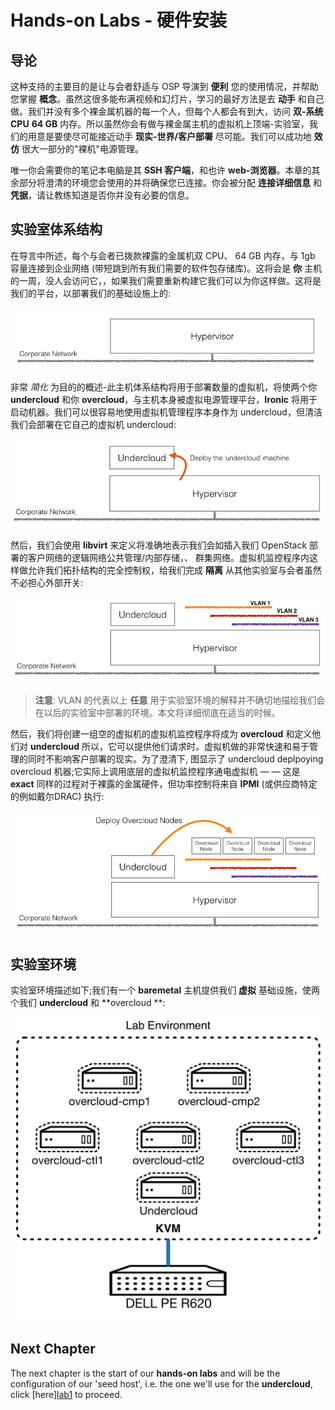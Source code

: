 # Hands-on Labs - 硬件安装

## 导论

这种支持的主要目的是让与会者舒适与 OSP 导演到 **便利** 您的使用情况，并帮助您掌握 **概念**。虽然这很多能布满视频和幻灯片，学习的最好方法是去 **动手** 和自己做。我们并没有多个裸金属机器的每一个人，但每个人都会有到大，访问 **双-系统CPU** **64 GB** 内存。所以虽然你会有做与裸金属主机的虚拟机上顶端-实验室，我们的用意是要使尽可能接近动手 **现实-世界/客户部署** 尽可能。我们可以成功地 **效仿** 很大一部分的"裸机"电源管理。

唯一你会需要你的笔记本电脑是其 **SSH 客户端**，和也许 **web-浏览器**。本章的其余部分将澄清的环境您会使用的并将确保您已连接。你会被分配 **连接详细信息** 和 **凭据**，请让教练知道是否你并没有必要的信息。

## 实验室体系结构

在导言中所述，每个与会者已拨款裸露的金属机双 CPU、 64 GB 内存，与 1gb 容量连接到企业网络 (带短跳到所有我们需要的软件包存储库)。这将会是 **你** 主机的一周，没人会访问它，，如果我们需要重新构建它我们可以为你这样做。这将是我们的平台，以部署我们的基础设施上的:

<center>
    <img src=./images/lab_arch1.png>
</center>

非常 *简化* 为目的的概述-此主机体系结构将用于部署数量的虚拟机，将使两个你 **undercloud** 和你 **overcloud**，与主机本身被虚拟电源管理平台，**Ironic** 将用于启动机器。我们可以很容易地使用虚拟机管理程序本身作为 undercloud，但清洁我们会部署在它自己的虚拟机 undercloud:

<center>
    <img src=./images/lab_arch2.png>
</center>

然后，我们会使用 **libvirt** 来定义将准确地表示我们会如插入我们 OpenStack 部署的客户网络的逻辑网络公共管理/内部存储，、 群集网络。虚拟机监控程序内这样做允许我们拓扑结构的完全控制权，给我们完成 **隔离** 从其他实验室与会者虽然不必担心外部开关:

<center>
    <img src=./images/lab_arch3.png>
</center>

> **注意**: VLAN 的代表以上 **任意** 用于实验室环境的解释并不确切地描绘我们会在以后的实验室中部署的环境。本文将详细彻底在适当的时候。

然后，我们将创建一组空的虚拟机的虚拟机监控程序将成为 **overcloud** 和定义他们对 **undercloud** 所以，它可以提供他们请求时。虚拟机做的非常快速和易于管理的同时不影响客户部署的现实。为了澄清下, 图显示了 undercloud deplpoying overcloud 机器;它实际上调用底层的虚拟机监控程序通电虚拟机 — — 这是 **exact** 同样的过程对于裸露的金属硬件，但功率控制将来自 **IPMI** (或供应商特定的例如戴尔DRAC) 执行:

<center>
    <img src=./images/lab_arch4.png>
</center>

## 实验室环境

实验室环境描述如下;我们有一个 **baremetal** 主机提供我们 **虚拟** 基础设施，使两个我们 **undercloud** 和 **overcloud **:

<center>
    <img src="images/osp-director-env-1.png"/>
</center>

## Next Chapter

The next chapter is the start of our **hands-on labs** and will be the configuration of our 'seed host', i.e. the one we'll use for the **undercloud**, click [here][lab1](./lab01.md) to proceed.
